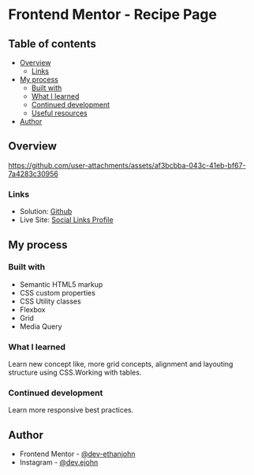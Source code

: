 # Frontend Mentor - Recipe Page

## Table of contents

- [Overview](#overview)
  - [Links](#links)
- [My process](#my-process)
  - [Built with](#built-with)
  - [What I learned](#what-i-learned)
  - [Continued development](#continued-development)
  - [Useful resources](#useful-resources)
- [Author](#author)

## Overview

https://github.com/user-attachments/assets/af3bcbba-043c-41eb-bf67-7a4283c30956


### Links

- Solution: [Github](https://github.com/dev-ethanjohn/social-links-profile.git)
- Live Site: [Social Links Profile](https://social-links-profile-omega-vert.vercel.app/)

## My process

### Built with

- Semantic HTML5 markup
- CSS custom properties
- CSS Utility classes
- Flexbox
- Grid
- Media Query

### What I learned

Learn new concept like, more grid concepts, alignment and layouting structure using CSS.Working with tables.

### Continued development

Learn more responsive best practices.

## Author

- Frontend Mentor - [@dev-ethanjohn](https://www.frontendmentor.io/profile/dev-ethanjohn)
- Instagram - [@dev.ejohn](https://www.instagram.com/dev.ejohn/)
